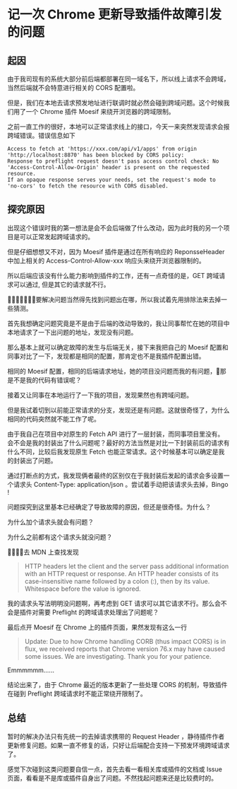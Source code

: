 # 记一次 Chrome 更新导致插件故障引发的问题

## 起因
由于我司现有的系统大部分前后端都部署在同一域名下，所以线上请求不会跨域，当然后端就不会特意进行相关的 CORS 配置啦。  

但是，我们在本地去请求预发地址进行联调时就必然会碰到跨域问题。这个时候我们用了一个 Chrome 插件 Moesif 来绕开浏览器的跨域限制。  

之前一直工作的很好，本地可以正常请求线上的接口，今天一来突然发现请求会报跨域错误。错误信息如下  
```
Access to fetch at 'https://xxx.com/api/v1/apps' from origin 'http://localhost:8870' has been blocked by CORS policy:   
Response to preflight request doesn't pass access control check: No 'Access-Control-Allow-Origin' header is present on the requested resource.  
If an opaque response serves your needs, set the request's mode to 'no-cors' to fetch the resource with CORS disabled.
```

## 探究原因
出现这个错误时我的第一想法是会不会后端做了什么改动，因为此时我的另一个项目是可以正常发起跨域请求的。  

但是仔细想想又不对，因为 Moesif 插件是通过在所有响应的 ReponsseHeader 中加上相关的 Access-Control-Allow-xxx 响应头来绕开浏览器限制的。  

所以后端应该没有什么能力影响到插件的工作，还有一点奇怪的是，GET 跨域请求可以通过, 但是其它的请求就不行。  

要解决问题当然得先找到问题出在哪，所以我试着先用排除法来去掉一些猜测。  

首先我想确定问题究竟是不是由于后端的改动导致的，我让同事帮忙在她的项目中本地请求了一下出问题的地址，发现没有问题。  

那么基本上就可以确定故障的发生与后端无关，接下来我把自己的 Moesif 配置和同事对比了一下，发现都是相同的配置，那肯定也不是我插件配置出错。

相同的 Moesif 配置，相同的后端请求地址，她的项目没问题而我的有问题，那是不是我的代码有错误呢？  

接着又让同事在本地运行了一下我的项目，发现果然也有跨域问题。  

但是我试着切到以前能正常请求的分支，发现还是有问题。这就很奇怪了，为什么相同的代码突然就不能工作了呢。  

由于我自己在项目中对原生的 Fetch API 进行了一层封装，而同事项目里没有。会不会是我的封装出了什么问题呢？最好的方法当然是对比一下封装前后的请求有什么不同，比较后我发现原生 Fetch 也能正常请求。这个时候基本可以确定是我的封装出了问题。  

通过打断点的方式，我发现俩者最终的区别仅在于我封装后发起的请求会多设置一个请求头 Content-Type: application/json 。尝试着手动把该请求头去掉，Bingo !  

问题探究到这里基本已经确定了导致故障的原因，但还是很奇怪。为什么？  

为什么加个请求头就会有问题？  

为什么之前都有这个请求头就没问题？  

去 MDN 上查找发现
> HTTP headers let the client and the server pass additional information with an HTTP request or response. An HTTP header consists of its case-insensitive name followed by a colon (:), then by its value. Whitespace before the value is ignored.


我的请求头写法明明没问题啊，再考虑到 GET 请求可以其它请求不行。那么会不会是插件对需要 Preflight 的跨域请求处理出了问题呢？  

最后点开 Moesif 在 Chrome 上的插件页面，果然发现有这么一行
> Update: Due to how Chrome handling CORB (thus impact CORS) is in flux, we received reports that Chrome version 76.x may have caused some issues. We are investigating. Thank you for your patience. 

Emmmmmm......  

结论出来了，由于 Chrome 最近的版本更新了一些处理 CORS 的机制，导致插件在碰到 Preflight 跨域请求时不能正常绕开限制了。

## 总结
暂时的解决办法只有先统一的去掉请求携带的 Request Header ，静待插件作者更新修复问题。如果一直不修复的话，只好让后端配合支持一下预发环境跨域请求了。  

感觉下次碰到这类问题要自信一点，首先去看一看相关库或插件的文档或 Issue 页面，看看是不是库或插件自身出了问题。不然找起问题来还是比较费时的。
